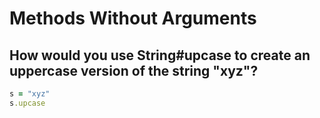 # Methods Without Arguments

## How would you use String#upcase to create an uppercase version of the string "xyz"?

```ruby
s = "xyz"
s.upcase
```